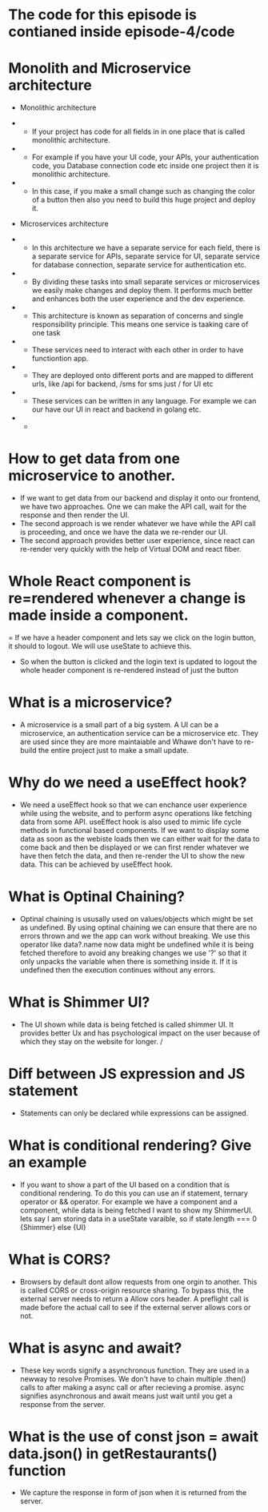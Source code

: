 # The code for this episode is contianed inside episode-4/code

# Monolith and Microservice architecture

- Monolithic architecture
- - If your project has code for all fields in in one place that is called monolithic architecture.
- - For example if you have your UI code, your APIs, your authentication code, you Database connection code etc inside one project then it is monolithic architecture.
- - In this case, if you make a small change such as changing the color of a button then also you need to build this huge project and deploy it.

- Microservices architecture
- - In this architecture we have a separate service for each field, there is a separate service for APIs, separate service for UI, separate service for database connection, separate service for authentication etc.
- - By dividing these tasks into small separate services or microservices we easily make changes and deploy them. It performs much better and enhances both the user experience and the dev experience.
- - This architecture is known as separation of concerns and single responsibility principle. This means one service is taaking care of one task
- - These services need to interact with each other in order to have functiontion app.
- - They are deployed onto different ports and are mapped to different urls, like /api for backend, /sms for sms just / for UI etc
- - These services can be written in any language. For example we can our have our UI in react and backend in golang etc.
- -

# How to get data from one microservice to another.

- If we want to get data from our backend and display it onto our frontend, we have two approaches. One we can make the API call, wait for the response and then render the UI.
- The second approach is we render whatever we have while the API call is proceeding, and once we have the data we re-render our UI.
- The second approach provides better user experience, since react can re-render very quickly with the help of Virtual DOM and react fiber.

# Whole React component is re=rendered whenever a change is made inside a component.

= If we have a header component and lets say we click on the login button, it should to logout. We will use useState to achieve this.

- So when the button is clicked and the login text is updated to logout the whole header component is re-rendered instead of just the button

# What is a microservice?

- A microservice is a small part of a big system. A UI can be a microservice, an authentication service can be a microservice etc. They are used since they are more maintaiable and Whawe don't have to re-build the entire project just to make a small update.

# Why do we need a useEffect hook?

- We need a useEffect hook so that we can enchance user experience while using the website, and to perform async operations like fetching data from some API. useEffect hook is also used to mimic life cycle methods in functional based components. If we want to display some data as soon as the webiste loads then we can either wait for the data to come back and then be displayed or we can first render whatever we have then fetch the data, and then re-render the UI to show the new data. This can be achieved by useEffect hook.

# What is Optinal Chaining?

- Optinal chaining is ususally used on values/objects which might be set as undefined. By using optinal chaining we can ensure that there are no errors thrown and we the app can work without breaking. We use this operator like data?.name now data might be undefined while it is being fetched therefore to avoid any breaking changes we use '?' so that it only unpacks the variable when there is something inside it. If it is undefined then the execution continues without any errors.

# What is Shimmer UI?

- The UI shown while data is being fetched is called shimmer UI. It provides better Ux and has psychological impact on the user because of which they stay on the website for longer. /

# Diff between JS expression and JS statement

- Statements can only be declared while expressions can be assigned.

# What is conditional rendering? Give an example

- If you want to show a part of the UI based on a condition that is conditional rendering. To do this you can use an if statement, ternary operator or && operator. For example we have a <UI> component and a <ShimmerUI> component, while data is being fetched I want to show my ShimmerUI. lets say I am storing data in a useState varaible, so if state.length === 0 {Shimmer} else {UI}

# What is CORS?

- Browsers by default dont allow requests from one orgin to another. This is called CORS or cross-origin resource sharing. To bypass this, the external server needs to return a Allow cors header. A preflight call is made before the actual call to see if the external server allows cors or not.

# What is async and await?

- These key words signify a asynchronous function. They are used in a newway to resolve Promises. We don't have to chain multiple .then() calls to after making a async call or after recieving a promise. async signifies asynchronous and await means just wait until you get a response from the server.

# What is the use of const json = await data.json() in getRestaurants() function

- We capture the response in form of json when it is returned from the server.

